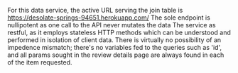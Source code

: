 For this data service, the active URL serving the join table is https://desolate-springs-94651.herokuapp.com/
The sole endpoint is nullipotent as one call to the API never mutates the data
The service as restful, as it employs stateless HTTP methods which can be understood and performed in isolation of client data.
There is virtually no possibility of an impedence mismatch; there's no variables fed to the queries such as 'id', and all params sought in the review details page are always found in each of the item requested.